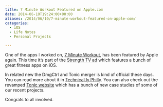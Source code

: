 ```yaml
---
title: 7 Minute Workout Featured on Apple.com
date: 2014-06-10T19:24:00+00:00
aliases: /2014/06/10/7-minute-workout-featured-on-apple-com/
categories:
  - iOS
  - Life Notes
  - Personal Projects

---
```

One of the apps I worked on, [7 Minute Workout][1], has been featured by Apple again. This time it&#8217;s part of the [Strength TV ad][2] which features a bunch of great fitness apps on iOS.

In related new the DmgCtrl and Tonic merger is kind of official these days. You can read more about it in [Technical.ly Philly][3]. You can also check out the revamped [Tonic website][4] which has a bunch of new case studies of some of our recent projects.

Congrats to all involved.

 [1]: https://7minuteworkout.jnj.com/
 [2]: http://www.apple.com/iphone-5s/powerful/
 [3]: http://technical.ly/philly/2014/06/10/dmgctrl-tonic-design-merge/
 [4]: http://tonicdesign.com/